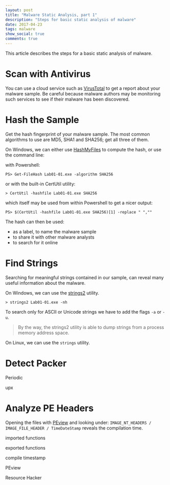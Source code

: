 ```yaml
---
layout: post
title: "Malware Static Analysis, part 1"
description: "Steps for basic static analysis of malware"
date: 2017-04-23
tags: malware
show_social: true
comments: true
---
```


This article describes the steps for a basic static analysis of malware.

<!--more-->

# Scan with Antivirus

You can use a cloud service such as [VirusTotal](https://www.virustotal.com) to get a report about your malware sample. Be careful because malware authors may be monitoring such services to see if their malware has been discovered.

# Hash the Sample

Get the hash fingerprint of your malware sample. The most common algorithms to use are MD5, SHA1 and SHA256; get all three of them.

On Windows, we can either use [HashMyFiles](http://www.nirsoft.net/utils/hash_my_files.html) to compute the hash, or use the command line:

with Powershell:

`PS> Get-FileHash Lab01-01.exe -algorithm SHA256`

or with the built-in CertUtil utility:

`> CertUtil -hashfile Lab01-01.exe SHA256`

which itself may be used from within Powershell to get a nicer output:

`PS> $(CertUtil -hashfile Lab01-01.exe SHA256)[1] -replace " ",""`

The hash can then be used:
- as a label, to name the malware sample
- to share it with other malware analysts
- to search for it online

# Find Strings

Searching for meaningful strings contained in our sample, can reveal many useful information about the malware.

On Windows, we can use the [strings2](http://www.split-code.com/strings2.html) utility.

`> strings2 Lab01-01.exe -nh`

To search only for ASCII or Unicode strings we have to add the flags `-a` or `-u`.

> By the way, the strings2 utility is able to dump strings from a process memory address space.

On Linux, we can use the `strings` utility.


# Detect Packer

Periodic

upx



# Analyze PE Headers

Opening the files with [PEview](http://wjradburn.com/software/PEview.zip) and looking under: `IMAGE_NT_HEADERS / IMAGE_FILE_HEADER / TimeDateStamp` reveals the compilation time.

imported functions

exported functions

compile timestamp


PEview

Resource Hacker
